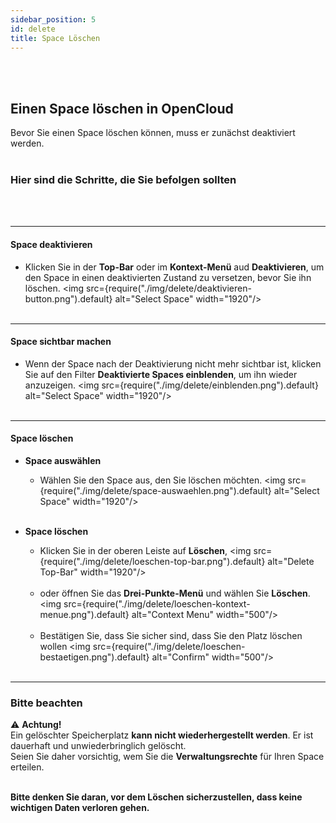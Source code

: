 ```yaml
---
sidebar_position: 5
id: delete
title: Space Löschen
---
```

<br/><br/>

## Einen Space löschen in OpenCloud
Bevor Sie einen Space löschen können, muss er zunächst deaktiviert werden.
<br/><br/>

### Hier sind die Schritte, die Sie befolgen sollten
<br/><br/>

---

#### Space deaktivieren
- Klicken Sie in der **Top-Bar** oder im **Kontext-Menü** aud **Deaktivieren**, um den Space in einen deaktivierten Zustand zu versetzen, bevor Sie ihn löschen.
<img src={require("./img/delete/deaktivieren-button.png").default} alt="Select Space" width="1920"/>
<br/><br/>

---

#### Space sichtbar machen
- Wenn der Space nach der Deaktivierung nicht mehr sichtbar ist, klicken Sie auf den Filter **Deaktivierte Spaces einblenden**, um ihn wieder anzuzeigen.
<img src={require("./img/delete/einblenden.png").default} alt="Select Space" width="1920"/>
<br/><br/>

---

#### Space löschen

- **Space auswählen**  
   - Wählen Sie den Space aus, den Sie löschen möchten.
   <img src={require("./img/delete/space-auswaehlen.png").default} alt="Select Space" width="1920"/> 
<br/><br/>

- **Space löschen**  
   - Klicken Sie in der oberen Leiste auf **Löschen**, 
   <img src={require("./img/delete/loeschen-top-bar.png").default} alt="Delete Top-Bar" width="1920"/> 
   <br/><br/>  
   - oder öffnen Sie das **Drei-Punkte-Menü** und wählen Sie **Löschen**.
   <img src={require("./img/delete/loeschen-kontext-menue.png").default} alt="Context Menu" width="500"/> 
   <br/><br/>
   - Bestätigen Sie, dass Sie sicher sind, dass Sie den Platz löschen wollen
   <img src={require("./img/delete/loeschen-bestaetigen.png").default} alt="Confirm" width="500"/>
<br/><br/>

---

### Bitte beachten

⚠️ **Achtung!**  
Ein gelöschter Speicherplatz **kann nicht wiederhergestellt werden**. Er ist dauerhaft und unwiederbringlich gelöscht.  
Seien Sie daher vorsichtig, wem Sie die **Verwaltungsrechte** für Ihren Space erteilen.
<br/><br/>

**Bitte denken Sie daran, vor dem Löschen sicherzustellen, dass keine wichtigen Daten verloren gehen.**